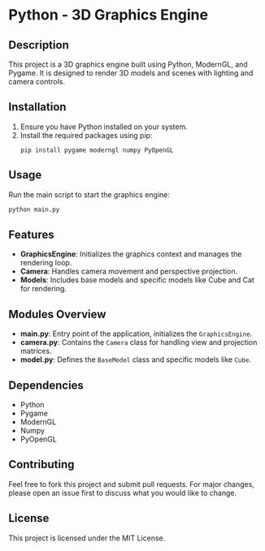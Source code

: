 # Python - 3D Graphics Engine

## Description
This project is a 3D graphics engine built using Python, ModernGL, and Pygame. It is designed to render 3D models and scenes with lighting and camera controls.

## Installation
1. Ensure you have Python installed on your system.
2. Install the required packages using pip:
   ```
   pip install pygame moderngl numpy PyOpenGL
   ```

## Usage
Run the main script to start the graphics engine:
```bash
python main.py
```

## Features
- **GraphicsEngine**: Initializes the graphics context and manages the rendering loop.
- **Camera**: Handles camera movement and perspective projection.
- **Models**: Includes base models and specific models like Cube and Cat for rendering.

## Modules Overview
- **main.py**: Entry point of the application, initializes the `GraphicsEngine`.
- **camera.py**: Contains the `Camera` class for handling view and projection matrices.
- **model.py**: Defines the `BaseModel` class and specific models like `Cube`.

## Dependencies
- Python
- Pygame
- ModernGL
- Numpy
- PyOpenGL

## Contributing
Feel free to fork this project and submit pull requests. For major changes, please open an issue first to discuss what you would like to change.

## License
This project is licensed under the MIT License.
